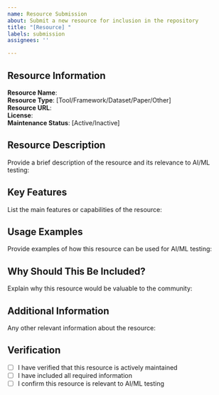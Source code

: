 ```yaml
---
name: Resource Submission
about: Submit a new resource for inclusion in the repository
title: "[Resource] "
labels: submission
assignees: ''

---
```


## Resource Information

**Resource Name**:  
**Resource Type**: [Tool/Framework/Dataset/Paper/Other]  
**Resource URL**:  
**License**:  
**Maintenance Status**: [Active/Inactive]  

## Resource Description

Provide a brief description of the resource and its relevance to AI/ML testing:

## Key Features

List the main features or capabilities of the resource:

## Usage Examples

Provide examples of how this resource can be used for AI/ML testing:

## Why Should This Be Included?

Explain why this resource would be valuable to the community:

## Additional Information

Any other relevant information about the resource:

## Verification

- [ ] I have verified that this resource is actively maintained
- [ ] I have included all required information
- [ ] I confirm this resource is relevant to AI/ML testing

